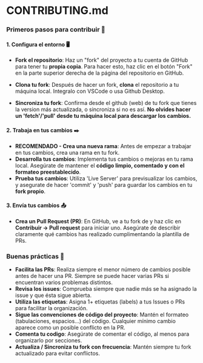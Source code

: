 # CONTRIBUTING.md

### Primeros pasos para contribuir 🚀

#### 1. Configura el entorno 🖥️

- **Fork el repositorio**: Haz un "fork" del proyecto a tu cuenta de GitHub para tener tu **propia copia**. Para hacer esto, haz clic en el botón "Fork" en la parte superior derecha de la página del repositorio en GitHub.

- **Clona tu fork**: Después de hacer un fork, **clona** el repositorio a tu máquina local. Integralo con VSCode o usa Github Desktop.

- **Sincroniza tu fork**: Confirma desde el github (web) de tu fork que tienes la version más actualizada, o sincroniza si no es así. **No olvides hacer un 'fetch'/'pull' desde tu máquina local para descargar los cambios.**

#### 2. Trabaja en tus cambios ✒️

- **RECOMENDADO - Crea una nueva rama**: Antes de empezar a trabajar en tus cambios, crea una rama en tu fork.
- **Desarrolla tus cambios**: Implementa tus cambios o mejoras en tu rama local. Asegúrate de mantener el **código limpio, comentado y con el formateo preestablecido**.
- **Prueba tus cambios**: Utiliza 'Live Server' para previsualizar los cambios, y asegurate de hacer 'commit' y 'push' para guardar los cambios en tu **fork propio**.

#### 3. Envía tus cambios 📤

- **Crea un Pull Request (PR)**: En GitHub, ve a tu fork de y haz clic en **Contribuir -> Pull request** para iniciar uno. Asegúrate de describir claramente qué cambios has realizado cumplimentando la plantilla de PRs.

### Buenas prácticas 🌟 

- **Facilita las PRs**: Realiza siempre el menor número de cambios posible antes de hacer una PR. Siempre se puede hacer varias PRs si encuentran varios problemas distintos.
- **Revisa los issues**: Comprueba siempre que nadie más se ha asignado la issue y que ésta sigue abierta.
- **Utiliza las etiquetas**: Asigna 1+ etiquetas (labels) a tus Issues o PRs para facilitar la organización.
- **Sigue las convenciones de código del proyecto**: Mantén el formateo (tabulaciones, espacios...) del código. Cualquier mínimo cambio aparece como un posible conflicto en la PR.
- **Comenta tu codigo**: Asegúrate de comentar el código, al menos para organizarlo por secciones.
- **Actualiza / Sincroniza tu fork con frecuencia**: Mantén siempre tu fork actualizado para evitar conflictos.